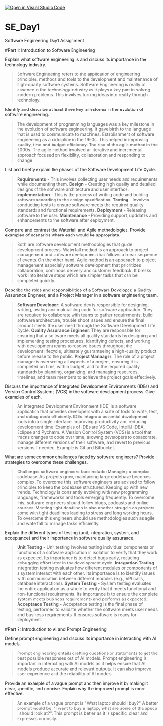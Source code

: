 [![Open in Visual Studio Code](https://classroom.github.com/assets/open-in-vscode-2e0aaae1b6195c2367325f4f02e2d04e9abb55f0b24a779b69b11b9e10269abc.svg)](https://classroom.github.com/online_ide?assignment_repo_id=18341668&assignment_repo_type=AssignmentRepo)

# SE_Day1

Software Engineering Day1 Assignment

#Part 1: Introduction to Software Engineering

Explain what software engineering is and discuss its importance in the technology industry.

> Software Engineering refers to the application of engineering principles, methods and tools to the development and maintenance of high-quality software systems.
> Software Engineering is really of essence in the technology industry as it plays a key part in solving modern problems. This involves turning ideas into reality through technology.

Identify and describe at least three key milestones in the evolution of software engineering.

> The development of programming languages was a key milestone in the evolution of software engineering. It gave birth to the language that is used to communicate to machines.
> Establishment of software engineering as a didcipline in the 1960s. This helped in improving quality, time and budget efficiency.
> The rise of the agile method in the 2000s. The agile method involved an iterative and incremental approach focused on flexibility, collaboration and responding to change.

List and briefly explain the phases of the Software Development Life Cycle.

> **Requirements** - This involves collecting user needs and requirements while documenting them.
> **Design** - Creating high quality and detailed designs of the software architecture and user interface.
> **Implementation** - This is the process of writing code and bulding software according to the design specification.
> **Testing** - Involves conducting tests to ensure software meets the required quality standards and functional requirements.
> **Deployment** - Releasing software to the user.
> **Maintenance** - Providing support, upddates and enhancements to the software after deployment.

Compare and contrast the Waterfall and Agile methodologies. Provide examples of scenarios where each would be appropriate.
> Both are software development methodologies that guide development process.
> Waterfall method is an approach to project management and software deelopment that follows a linear sequence of events.
> On the other hand, Agile method is an appeoach to project management especially software development that prioritizes collaboration, continous delivery and customer feedback. It breaks work into iterative steps which are simpler tasks that can be completed quickly.


Describe the roles and responsibilities of a Software Developer, a Quality Assurance Engineer, and a Project Manager in a software engineering team.
> **Software Developer**: A software dev is responsible for designing, writing, testing and maintaining code for software application. They are required to collaborate with teams to gather requirements, build software architecture, trouble shoot issues and ensure the final product meets the user need through the Software Development Life Cycle.
> **Quality Assurance Engineer**: They are responsible for ensuring that a software meets all quality standards by designing and implementing testing procedures, identifying defects, and working with development teams to resolve issues throughout the development lifecycle, ultimately guaranteeing a high-quality product before release to the public.
> **Project Manaager**: The role of a project manager is overseeing all aspects of a project, ensuring it is completed on time, within budget, and to the required quality standards by planning, organizing, and managing resources, timelines, and team members to achieve the project goals effectively.

Discuss the importance of Integrated Development Environments (IDEs) and Version Control Systems (VCS) in the software development process. Give examples of each.
> An Integrated Development Environment (IDE) is a software application that provides developers with a suite of tools to write, test, and debug code efficiently. IDEs integrate essential development tools into a single interface, improving productivity and reducing development time. Examples of IDEs are VS Code, IntelliJ IDEA, Eclipse and Pycharm.
> A Version Control System (VCS) is a tool that tracks changes to code over time, allowing developers to collaborate, manage different versions of their software, and revert to previous versions if needed. Example is Git and Bitbucket.

What are some common challenges faced by software engineers? Provide strategies to overcome these challenges.
> Challenges software engineers face include:
> Managing a complex codebase. As projects grow, maintaining large codebase becomes complex. To overcome this, software engineers are advised to follow principles to keep the codebase structured.
> Keeping up with new trends. Technology is constantly evolving with new programming languages, frameworks and tools emerging frequently. To overcome this, software engineers should follow blogs, podcasts and online courses.
> Meeting tight deadlines is also another struggle as projects come with tight deadlines leading to stress and long working hours. To overcome this engineers should use methodologies such as agile and waterfall to manage tasks efficiently.

Explain the different types of testing (unit, integration, system, and acceptance) and their importance in software quality assurance.
> **Unit Testing** - Unit testing involves testing individual components or functions of a software application in isolation to verify that they work as expected. Its importance is to detect bugs early, reducing debugging effort later in the development cycle.
> **Integration Testing** - Integration testing evaluates how different modules or components of a system interact with each other.
Its importance is to identify issues with communication between different modules (e.g., API calls, database interactions).
> **System Testing** - System testing evaluates the entire application as a whole to verify that it meets functional and non-functional requirements. Its importance is to ensure the complete system meets business requirements and performs as expected.
> **Acceptance Testing** - Acceptance testing is the final phase of testing, performed to validate whether the software meets user needs and business requirements. It ensures software is ready for deployment.


#Part 2: Introduction to AI and Prompt Engineering

Define prompt engineering and discuss its importance in interacting with AI models.
> Prompt engineering entails crafting questions or statements to get the best possible responses out of AI models.
> Prompt engineering is important in interacting with AI models as it helps ensure that AI models produce accurate and relevant outputs. It can also improve user experience and the reliability of AI models.

Provide an example of a vague prompt and then improve it by making it clear, specific, and concise. Explain why the improved prompt is more effective.
> An example of a vague prompt is "What laptop should I buy?" A better prompt would be, "I want to buy a laptop, what are some of the specs I should look at?". This prompt is better as it is specific, clear and expresses curiosity.
